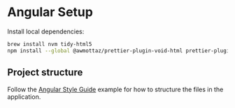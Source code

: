 # Angular Setup

Install local dependencies:

```sh
brew install nvm tidy-html5
npm install --global @awmottaz/prettier-plugin-void-html prettier-plugin-organize-attributes
```

## Project structure

Follow the [Angular Style Guide](https://angular.dev/style-guide#style-04-06)
example for how to structure the files in the application.

